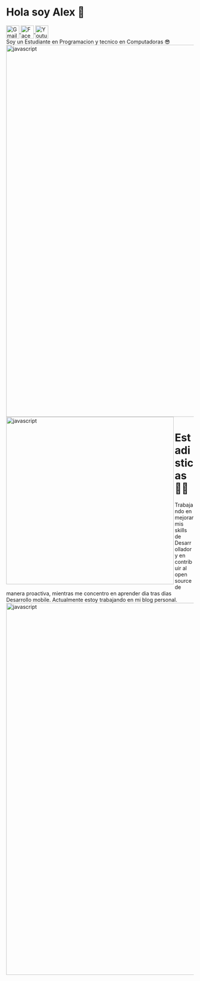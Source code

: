 <h1>Hola soy Alex  👋</h1>


<a href="mailto:alexdcancho@gmail.com" target="_blank" >
  <img align="center" 
       alt="Gmail" 
       width="35px" 
       src="https://cdn-icons-png.flaticon.com/512/5968/5968534.png" />
</a>

<a href="https://www.facebook.com/alex.cancho.77" target="_blank" >
  <img align="center" 
       alt="Facebook" 
       width="35px" 
       src="https://cdn-icons-png.flaticon.com/512/733/733547.png" />
</a>

<a href="https://www.youtube.com/channel/UC9_XV5rbB7iGUj_bapiuGMw" target="_blank" >
  <img align="center" 
       alt="Youtube" 
       width="35px" 
       src="https://cdn-icons-png.flaticon.com/512/1384/1384060.png" />
</a>
<br>
Soy un Estudiante en Programacion y tecnico en Computadoras 😎

<img align="center" src="https://user-images.githubusercontent.com/73097560/115834477-dbab4500-a447-11eb-908a-139a6edaec5c.gif" alt="javascript" width="1000"/>


<img align="left" src="https://github-readme-stats.vercel.app/api?username=TheAlexmen11&show_icons=true" alt="javascript" width="450"/>
<h1>Estadisticas 👨‍💻</h1>
Trabajando en mejorar mis skills de Desarrollador y en contribuir al open source de manera proactiva, mientras me concentro en aprender dia tras dias Desarrollo mobile. Actualmente estoy trabajando en mi blog personal.
<img align="center" src="https://user-images.githubusercontent.com/73097560/115834477-dbab4500-a447-11eb-908a-139a6edaec5c.gif" alt="javascript" width="1000"/>

